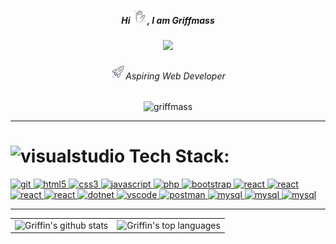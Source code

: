 <!-- Introduction -->
<h5 align="center">Hi <img src="https://raw.githubusercontent.com/griffmass/griffmass/main/assets/animation/icons/wave-ezgif.com-effects.gif" width="24" height="24" alt="wave gif" />, I am Griffmass</h5>
<!-- Banner -->
<div align="center"> <img src="https://raw.githubusercontent.com/griffmass/griffmass/main/assets/animation/xml/banner.gif"> </div>
<!-- Aspiring Full-Stack Developer -->
<h6 align="center"><img src="https://raw.githubusercontent.com/griffmass/griffmass/main/assets/animation/icons/rocket-ezgif.com-effects.gif" width="24" height="24" alt="rocket gif"/>Aspiring Web Developer</h6>
<!-- Profile views -->
<p align="center"> <img src="https://komarev.com/ghpvc/?username=griffmass&label=Profile%20views&color=AC90FE&style=flat" alt="griffmass" /> </p>

<hr> <!-- <hr> horizontal line -->
<!------------------------------------------------------------------------------------------------------------------------------------------------>
<!-- Languages and Tools -->
<h1 align="left"><img src="https://cdn-icons-png.flaticon.com/128/2888/2888407.png" alt="visualstudio" width="30" height="30"> Tech Stack:</h1>
<p align="left"> <!-- Start -> Languages and Tools -->
<!-- Bash -->   
<!-- <a href="https://www.gnu.org/software/bash/" target="_blank" rel="noreferrer"> 
<img src="https://cdn.icon-icons.com/icons2/2530/PNG/512/bash_button_icon_151886.png" alt="bash" width="80" height="30"/> </a> -->
<!-- Git -->   
<a href="https://git-scm.com/" target="_blank" rel="noreferrer"> 
<img src="https://www.vectorlogo.zone/logos/git-scm/git-scm-icon.svg" alt="git" width="40" height="40"/> </a>
<!-- Github -->     
<!-- <a href="https://github.com/" target="_blank" rel="noreferrer"> 
<img src="https://cdn.icon-icons.com/icons2/3053/PNG/512/github_macos_bigsur_icon_190140.png" alt="git" width="40" height="40"/> </a> -->
<!-- HTML -->    
<a href="https://www.w3.org/html/" target="_blank" rel="noreferrer"> 
<img src="https://upload.wikimedia.org/wikipedia/commons/thumb/6/61/HTML5_logo_and_wordmark.svg/1024px-HTML5_logo_and_wordmark.svg.png" alt="html5" width="40" height="40"/> </a> 
<!-- CSS -->  
<a href="https://www.w3schools.com/css/" target="_blank" rel="noreferrer"> 
<img src="https://upload.wikimedia.org/wikipedia/commons/d/d5/CSS3_logo_and_wordmark.svg" alt="css3" width="40" height="40"/> </a>
<!-- Javascript -->  
<a href="https://developer.mozilla.org/en-US/docs/Web/JavaScript" target="_blank" rel="noreferrer"> 
<img src="https://upload.wikimedia.org/wikipedia/commons/thumb/9/99/Unofficial_JavaScript_logo_2.svg/2048px-Unofficial_JavaScript_logo_2.svg.png" alt="javascript" width="40" height="40"/> </a>
<!-- PHP --> 
<a href="https://www.php.net" target="_blank" rel="noreferrer"> 
<img src="https://upload.wikimedia.org/wikipedia/commons/thumb/2/27/PHP-logo.svg/2560px-PHP-logo.svg.png" alt="php" width="46" height="26"/> </a> 
<!-- Bootstrap --> 
<a href="https://getbootstrap.com" target="_blank" rel="noreferrer"> 
<img src="https://pluspng.com/img-png/bootstrap-logo-vector-png-bem-with-bootstrap-bootstrap-logo-1024.png" alt="bootstrap" width="40" height="40"/> </a> 
<!-- React -->   
<a href="https://react.com/" target="_blank" rel="noreferrer"> 
<img src="https://upload.wikimedia.org/wikipedia/commons/a/a7/React-icon.svg" alt="react" width="40" height="40"/> </a>
<!-- Node JS -->   
<a href="https://nodejs.org/en" target="_blank" rel="noreferrer"> 
<img src="https://upload.wikimedia.org/wikipedia/commons/thumb/d/d9/Node.js_logo.svg/2560px-Node.js_logo.svg.png" alt="react" width="60" height="40"/> </a>
<!-- Electron JS -->   
<a href="https://www.electronjs.org/" target="_blank" rel="noreferrer"> 
<img src="https://upload.wikimedia.org/wikipedia/commons/thumb/9/91/Electron_Software_Framework_Logo.svg/1200px-Electron_Software_Framework_Logo.svg.png" alt="react" width="40" height="40"/> </a>
<!-- Next JS -->   
<a href="https://nextjs.org/" target="_blank" rel="noreferrer"> 
<img src="https://upload.wikimedia.org/wikipedia/commons/thumb/8/8e/Nextjs-logo.svg/1280px-Nextjs-logo.svg.png" alt="react" width="70" height="15"/> </a>
<!-- Visual Basic --> 
<a href="https://learn.microsoft.com/en-us/dotnet/visual-basic/" target="_blank" rel="noreferrer"> 
<img src="https://www.mmdtech.com/wp-content/uploads/visual-basic-in-urdu1.png" alt="dotnet" width="50" height="36"/> </a> 
<!-- .NET --> 
<a href="https://dotnet.microsoft.com/en-us/learn/dotnet/what-is-dotnet" target="_blank" rel="noreferrer"> 
<img src="https://cdn.prod.website-files.com/6047a9e35e5dc54ac86ddd90/63064f1fedf422395124660e_e7d03466.png" alt="vscode" width="60" height="30"/> </a> 
<!-- Postman --> 
<a href="https://postman.com" target="_blank" rel="noreferrer"> 
<img src="https://www.vectorlogo.zone/logos/getpostman/getpostman-icon.svg" alt="postman" width="40" height="40"/> </a>
<!-- MySql --> 
<a href="https://www.mysql.com/" target="_blank" rel="noreferrer"> 
<img src="https://cdn.icon-icons.com/icons2/3053/PNG/96/mysql_workbench_macos_bigsur_icon_189924.png" alt="mysql" width="44" height="44"/> </a> 
<!-- MongoDB --> 
<a href="https://www.mongodb.com/" target="_blank" rel="noreferrer"> 
<img src="https://www.cdnlogo.com/logos/m/30/mongodb-icon.svg" alt="mysql" width="44" height="44"/> </a> 
<!-- Firebase --> 
<a href="https://firebase.google.com/" target="_blank" rel="noreferrer"> 
<img src="https://images.icon-icons.com/691/PNG/512/google_firebase_icon-icons.com_61475.png" alt="mysql" width="44" height="44"/> </a> 
</p> <!-- End -> Languages and Tools -->

<hr> <!-- <hr> horizontal line -->

<!-- Quick Stats about me 
<h1><img src="https://cdn.icon-icons.com/icons2/883/PNG/512/5_icon-icons.com_68890.png" alt="visualstudio" width="30" height="30"> Quick stats about me</h1> 
-->
<table> 
  <tr>
    <td> <!-- iFergTech's Github Stats -->
      <img src="https://github-readme-stats.vercel.app/api?username=griffmass&show_icons=true&title_color=AC90FE&icon_color=AC90FE&text_color=B5C0D0&bg_color=202528&count_private=true" alt="Griffin's github stats" />
    </td>
    <td> <!-- Most Used Languages -->
      <img src="https://github-readme-stats.vercel.app/api/top-langs/?username=griffmass&show_icons=true&title_color=AC90FE&icon_color=AC90FE&text_color=B5C0D0&bg_color=202528&count_private=true&layout=compact" alt="Griffin's top languages" />
    </td>
  </tr>
</table>

